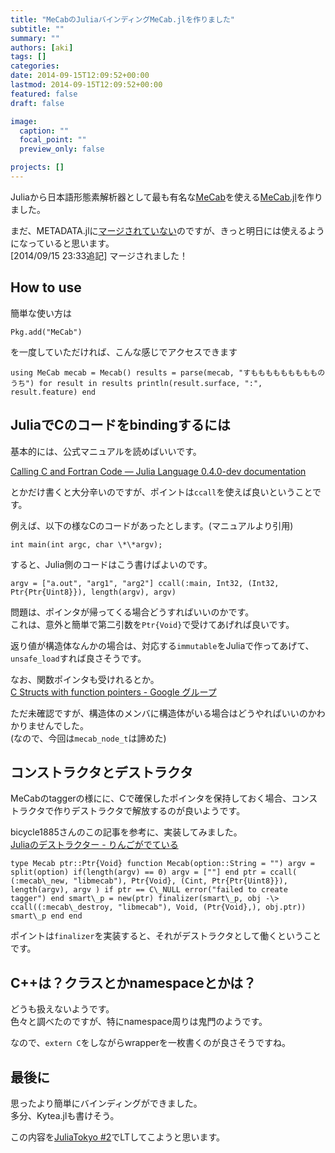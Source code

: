 ```yaml
---
title: "MeCabのJuliaバインディングMeCab.jlを作りました"
subtitle: ""
summary: ""
authors: [aki]
tags: []
categories: 
date: 2014-09-15T12:09:52+00:00
lastmod: 2014-09-15T12:09:52+00:00
featured: false
draft: false

image:
  caption: ""
  focal_point: ""
  preview_only: false

projects: []
---
```

Juliaから日本語形態素解析器として最も有名な[MeCab](https://code.google.com/p/mecab/)を使える[MeCab.jl](https://github.com/chezou/MeCab.jl)を作りました。

まだ、METADATA.jlに[マージされていない](https://github.com/JuliaLang/METADATA.jl/pull/1446)のですが、きっと明日には使えるようになっていると思います。  
[2014/09/15 23:33追記] マージされました！

## How to use

簡単な使い方は

    Pkg.add("MeCab")

を一度していただければ、こんな感じでアクセスできます

    using MeCab mecab = Mecab() results = parse(mecab, "すももももももももものうち") for result in results println(result.surface, ":", result.feature) end

## JuliaでCのコードをbindingするには

基本的には、公式マニュアルを読めばいいです。

[Calling C and Fortran Code — Julia Language 0.4.0-dev documentation](http://julia.readthedocs.org/en/latest/manual/calling-c-and-fortran-code/)

とかだけ書くと大分辛いのですが、ポイントは`ccall`を使えば良いということです。

例えば、以下の様なCのコードがあったとします。(マニュアルより引用)

    int main(int argc, char \*\*argv);

すると、Julia側のコードはこう書けばよいのです。

    argv = ["a.out", "arg1", "arg2"] ccall(:main, Int32, (Int32, Ptr{Ptr{Uint8}}), length(argv), argv)

問題は、ポインタが帰ってくる場合どうすればいいのかです。  
これは、意外と簡単で第二引数を`Ptr{Void}`で受けてあげれば良いです。

返り値が構造体なんかの場合は、対応する`immutable`をJuliaで作ってあげて、`unsafe_load`すれば良さそうです。

なお、関数ポインタも受けれるとか。  
[C Structs with function pointers - Google グループ](https://groups.google.com/forum/#!msg/julia-users/8isqR_J4r8Y/L2sa0T_KJBUJ)

ただ未確認ですが、構造体のメンバに構造体がいる場合はどうやればいいのかわかりませんでした。  
(なので、今回は`mecab_node_t`は諦めた)

## コンストラクタとデストラクタ

MeCabのtaggerの様にに、Cで確保したポインタを保持しておく場合、コンストラクタで作りデストラクタで解放するのが良いようです。

bicycle1885さんのこの記事を参考に、実装してみました。  
[Juliaのデストラクター - りんごがでている](http://bicycle1885.hatenablog.com/entry/2014/03/16/113501)

    type Mecab ptr::Ptr{Void} function Mecab(option::String = "") argv = split(option) if(length(argv) == 0) argv = [""] end ptr = ccall( (:mecab\_new, "libmecab"), Ptr{Void}, (Cint, Ptr{Ptr{Uint8}}), length(argv), argv ) if ptr == C\_NULL error("failed to create tagger") end smart\_p = new(ptr) finalizer(smart\_p, obj -\> ccall((:mecab\_destroy, "libmecab"), Void, (Ptr{Void},), obj.ptr)) smart\_p end end

ポイントは`finalizer`を実装すると、それがデストラクタとして働くということです。

## C++は？クラスとかnamespaceとかは？

どうも扱えないようです。  
色々と調べたのですが、特にnamespace周りは鬼門のようです。

なので、`extern C`をしながらwrapperを一枚書くのが良さそうですね。

## 最後に

思ったより簡単にバインディングができました。  
多分、Kytea.jlも書けそう。

この内容を[JuliaTokyo #2](http://juliatokyo.connpass.com/event/8010/)でLTしてこようと思います。


